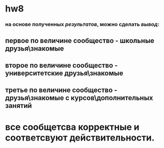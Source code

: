# hw8
### на основе полученных _результатов_, можно сделать ***вывод***:
## первое по величине сообщество - школьные друзья\знакомые
## второе по величине сообщество - университетские друзья\знакомые
## третье по величине сообщество - друзья\знакомые с курсов\дополнительных занятий
# все сообщетсва корректные и соответсвуют действительности.
